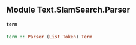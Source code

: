 ## Module Text.SlamSearch.Parser

#### `term`

``` purescript
term :: Parser (List Token) Term
```


